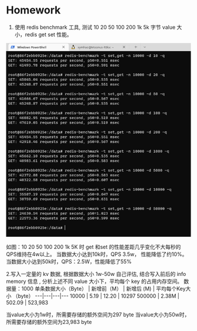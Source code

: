 # Homework
1. 使用 redis benchmark 工具, 测试 10 20 50 100 200 1k 5k 字节 value 大小，redis get set 性能。

![link](redis-benchmark.png)

如图：10 20 50 100 200 1k 5K 时 get 和set 的性能差距几乎变化不大每秒的QPS维持在4w以上。
当数据大小达到10k时，QPS 3.5w， 性能降低了约10%。
当数据大小达到50k时，QPS：2.5W，性能降低了55%

2.写入一定量的 kv 数据, 根据数据大小 1w-50w 自己评估, 结合写入前后的 info memory 信息 , 分析上述不同 value 大小下，平均每个 key 的占用内存空间。
数据量：1000
单条数据大小（Byte） | 新增前（M） | 新增后 (M) | 平均每个Key大小 （byte）
---|---|---|---
10000 | 5.19 | 12.20 | 10297
500000 | 2.38M | 502.09 | 523,983

当value大小为1w时，所需要存储的额外空间为297 byte
当value大小为50w时，所需要存储的额外空间为23,983 byte
